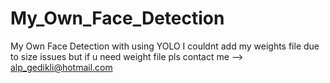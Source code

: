 # My_Own_Face_Detection
My Own Face Detection with using YOLO
I couldnt add my weights file due to size issues but if u need weight file pls contact me --> alp_gedikli@hotmail.com
